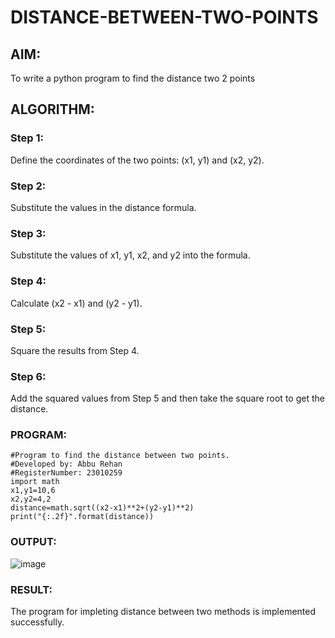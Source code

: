 # DISTANCE-BETWEEN-TWO-POINTS

## AIM:
To write a python program to find the distance two 2 points
## ALGORITHM:
### Step 1: 
Define the coordinates of the two points: (x1, y1) and (x2, y2).
### Step 2: 
Substitute the values in the distance formula.
### Step 3: 
Substitute the values of x1, y1, x2, and y2 into the formula.
### Step 4: 
 Calculate (x2 - x1) and (y2 - y1).
### Step 5: 
Square the results from Step 4.
### Step 6:
Add the squared values from Step 5 and then take the square root to get the distance.
### PROGRAM:
```
#Program to find the distance between two points.
#Developed by: Abbu Rehan
#RegisterNumber: 23010259
import math
x1,y1=10,6
x2,y2=4,2
distance=math.sqrt((x2-x1)**2+(y2-y1)**2)
print("{:.2f}".format(distance))
```  


### OUTPUT:
![image](https://github.com/Abburehan/DISTANCE-BETWEEN-TWO-POINTS/assets/138849336/de098261-677d-437a-84a8-effcc323fb89)


### RESULT:
The program for impleting distance between two methods is implemented successfully.
